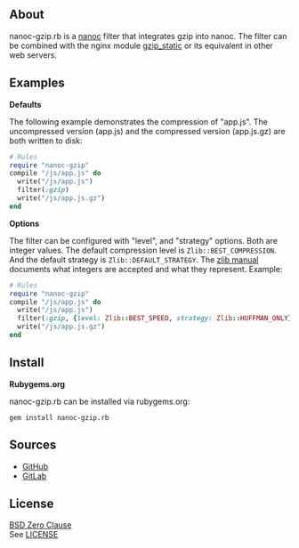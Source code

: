 ## About

nanoc-gzip.rb is a
[nanoc](https://nanoc.app)
filter that integrates gzip into nanoc.
The filter can be combined with the nginx module
[gzip_static](http://nginx.org/en/docs/http/ngx_http_gzip_static_module.html)
or its equivalent in other web servers.

## Examples

**Defaults**

The following example demonstrates the compression of "app.js".
The uncompressed version (app.js) and the compressed version
(app.js.gz) are both written to disk:

```ruby
# Rules
require "nanoc-gzip"
compile "/js/app.js" do
  write("/js/app.js")
  filter(:gzip)
  write("/js/app.js.gz")
end
```

**Options**

The filter can be configured with "level", and
"strategy" options. Both are integer values. The
default compression level is `Zlib::BEST_COMPRESSION`. 
And the default strategy is `Zlib::DEFAULT_STRATEGY`. The
[zlib manual](https://www.zlib.net/manual.html#Constants)
documents what integers are accepted and what
they represent. Example:

``` ruby
# Rules
require "nanoc-gzip"
compile "/js/app.js" do
  write("/js/app.js")
  filter(:gzip, {level: Zlib::BEST_SPEED, strategy: Zlib::HUFFMAN_ONLY})
  write("/js/app.js.gz")
end
```

## Install

**Rubygems.org**

nanoc-gzip.rb can be installed via rubygems.org:

    gem install nanoc-gzip.rb

## Sources

* [GitHub](https://github.com/0x1eef/nanoc-gzip.rb#readme)
* [GitLab](https://gitlab.com/0x1eef/nanoc-gzip.rb#about)

## License

[BSD Zero Clause](https://choosealicense.com/licenses/0bsd/)
<br>
See [LICENSE](./LICENSE)
